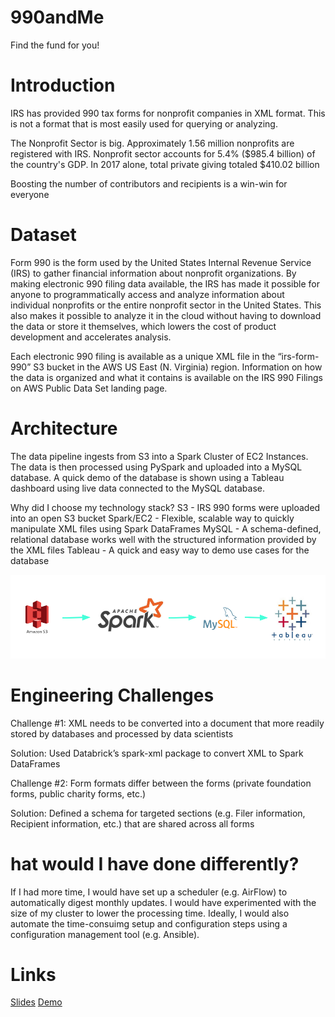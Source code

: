 # 990andMe
Find the fund for you!

# Introduction
IRS has provided 990 tax forms for nonprofit companies in XML format. This is not a format that is most easily used for querying or analyzing.

The Nonprofit Sector is big. Approximately 1.56 million nonprofits are registered with IRS. Nonprofit sector accounts for 5.4% ($985.4 billion) of the country's GDP. In 2017 alone, total private giving totaled $410.02 billion

Boosting the number of contributors and recipients is a win-win for everyone

# Dataset
Form 990 is the form used by the United States Internal Revenue Service (IRS) to gather financial information about nonprofit organizations. By making electronic 990 filing data available, the IRS has made it possible for anyone to programmatically access and analyze information about individual nonprofits or the entire nonprofit sector in the United States. This also makes it possible to analyze it in the cloud without having to download the data or store it themselves, which lowers the cost of product development and accelerates analysis.

Each electronic 990 filing is available as a unique XML file in the “irs-form-990” S3 bucket in the AWS US East (N. Virginia) region. Information on how the data is organized and what it contains is available on the IRS 990 Filings on AWS Public Data Set landing page.

# Architecture
The data pipeline ingests from S3 into a Spark Cluster of EC2 Instances. The data is then processed using PySpark and uploaded into a MySQL database. A quick demo of the database is shown using a Tableau dashboard using live data connected to the MySQL database.

Why did I choose my technology stack?
S3 - IRS 990 forms were uploaded into an open S3 bucket
Spark/EC2 - Flexible, scalable way to quickly manipulate XML files using Spark DataFrames
MySQL - A schema-defined, relational database works well with the structured information provided by the XML files
Tableau - A quick and easy way to demo use cases for the database


![990andMe Pipeline](https://github.com/jayhhwang/990andMe/blob/master/images/pipeline.png)

# Engineering Challenges
Challenge #1:
XML needs to be converted into a document that more readily stored by databases and processed by data scientists

Solution: Used Databrick’s spark-xml package to convert XML to Spark DataFrames

Challenge #2:
Form formats differ between the forms (private foundation forms, public charity forms, etc.)

Solution: Defined a schema for targeted sections (e.g. Filer information, Recipient information, etc.) that are shared across all forms

# hat would I have done differently?
If I had more time, I would have set up a scheduler (e.g. AirFlow) to automatically digest monthly updates. I would have experimented with the size of my cluster to lower the processing time. Ideally, I would also automate the time-consuimg setup and configuration steps using a configuration management tool (e.g. Ansible).

# Links
[Slides](https://docs.google.com/presentation/d/1n87A_ZblqnpErJ5HqVuKxwYqb4mQ7zPJlx6LLg4b2kw/edit?usp=sharing)
[Demo](htps://public.tableau.com/profile/jay.hwang#!/vizhome/Insight_Demo/Demo)
